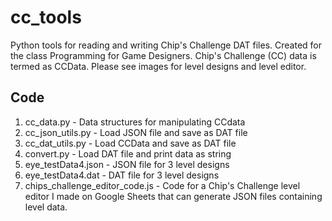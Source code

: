 # cc_tools
Python tools for reading and writing Chip's Challenge DAT files. Created for the class Programming for Game Designers.
Chip's Challenge (CC) data is termed as CCData. 
Please see images for level designs and level editor.

## Code
1. cc_data.py - Data structures for manipulating CCdata 
2. cc_json_utils.py - Load JSON file and save as DAT file 
3. cc_dat_utils.py - Load CCData and save as DAT file
4. convert.py - Load DAT file and print data as string
5. eye_testData4.json - JSON file for 3 level designs 
6. eye_testData4.dat - DAT file for 3 level designs
7. chips_challenge_editor_code.js - Code for a Chip's Challenge level editor I made on Google Sheets that can generate JSON files containing level data. 
